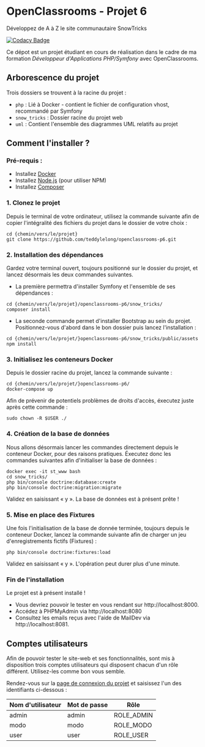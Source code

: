 # OpenClassrooms - Projet 6

Développez de A à Z le site communautaire SnowTricks

[![Codacy Badge](https://app.codacy.com/project/badge/Grade/8d0751cb175e4103be8b02766326d85d)](https://www.codacy.com/gh/teddylelong/openclassrooms-p6/dashboard?utm_source=github.com&amp;utm_medium=referral&amp;utm_content=teddylelong/openclassrooms-p6&amp;utm_campaign=Badge_Grade)

Ce dépot est un projet étudiant en cours de réalisation dans le cadre de ma formation *Développeur d'Applications PHP/Symfony* avec OpenClassrooms.

## Arborescence du projet

Trois dossiers se trouvent à la racine du projet :
- `php` : Lié à Docker - contient le fichier de configuration vhost, recommandé par Symfony
- `snow_tricks` : Dossier racine du projet web
- `uml` : Contient l'ensemble des diagrammes UML relatifs au projet


## Comment l'installer ?

### Pré-requis :

- Installez [Docker](https://docs.docker.com/get-docker/)
- Installez [Node.js](https://docs.npmjs.com/downloading-and-installing-node-js-and-npm) (pour utiliser NPM)
- Installez [Composer](https://getcomposer.org/download/)


### 1. Clonez le projet 

Depuis le terminal de votre ordinateur, utilisez la commande suivante afin de copier 
l'intégralité des fichiers du projet dans le dossier de votre choix :

```
cd {chemin/vers/le/projet}
git clone https://github.com/teddylelong/openclassrooms-p6.git
```


### 2. Installation des dépendances

Gardez votre terminal ouvert, toujours positionné sur le dossier du projet, et lancez désormais les deux commandes suivantes.

- La première permettra d'installer Symfony et l'ensemble de ses dépendances :

```
cd {chemin/vers/le/projet}/openclassrooms-p6/snow_tricks/
composer install
```

- La seconde commande permet d'installer Bootstrap au sein du projet. 
Positionnez-vous d'abord dans le bon dossier puis lancez l'installation :

```
cd {chemin/vers/le/projet/}openclassrooms-p6/snow_tricks/public/assets
npm install
```


### 3. Initialisez les conteneurs Docker

Depuis le dossier racine du projet, lancez la commande suivante :

```
cd {chemin/vers/le/projet/}openclassrooms-p6/
docker-compose up
```

Afin de prévenir de potentiels problèmes de droits d'accès, éxecutez juste après cette commande :
```
sudo chown -R $USER ./
```

### 4. Création de la base de données

Nous allons désormais lancer les commandes directement depuis le conteneur Docker, pour des raisons
pratiques. Éxecutez donc les commandes suivantes afin d'initialiser la base de données :

```
docker exec -it st_www bash
cd snow_tricks/
php bin/console doctrine:database:create
php bin/console doctrine:migration:migrate
```
Validez en saisissant « y ». La base de données est à présent prête !

### 5. Mise en place des Fixtures

Une fois l'initialisation de la base de donnée terminée, toujours depuis le conteneur Docker, 
lancez la commande suivante afin de charger un jeu d'enregistrements fictifs (Fixtures) :

```
php bin/console doctrine:fixtures:load
```
Validez en saisissant « y ». L'opération peut durer plus d'une minute.

### Fin de l'installation

Le projet est à présent installé !

- Vous devriez pouvoir le tester en vous rendant sur http://localhost:8000. 
- Accédez à PHPMyAdmin via http://localhost:8080 
- Consultez les emails reçus avec l'aide de MailDev via http://localhost:8081.

## Comptes utilisateurs

Afin de pouvoir tester le site-web et ses fonctionnalités, sont mis à disposition trois comptes utilisateurs
qui disposent chacun d'un rôle différent. Utilisez-les comme bon vous semble.

Rendez-vous sur la [page de connexion du projet](http://localhost:8000/login) et saisissez l'un des
identifiants ci-dessous :

| Nom d'utilisateur | Mot de passe | Rôle       |
|-------------------|--------------|------------|
| admin             | admin        | ROLE_ADMIN |
| modo              | modo         | ROLE_MODO  |
| user              | user         | ROLE_USER  |